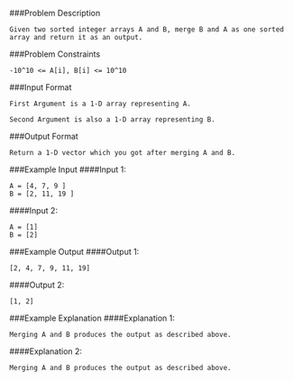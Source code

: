 ###Problem Description
```
Given two sorted integer arrays A and B, merge B and A as one sorted array and return it as an output.
```


###Problem Constraints
```
-10^10 <= A[i], B[i] <= 10^10
```


###Input Format
```
First Argument is a 1-D array representing A.

Second Argument is also a 1-D array representing B.
```


###Output Format
```
Return a 1-D vector which you got after merging A and B.
```



###Example Input
####Input 1:

```
A = [4, 7, 9 ]
B = [2, 11, 19 ]
```
####Input 2:

```
A = [1]
B = [2]
```

###Example Output
####Output 1:

```
[2, 4, 7, 9, 11, 19]
```
####Output 2:

```
[1, 2]
```


###Example Explanation
####Explanation 1:

```
Merging A and B produces the output as described above.
```
####Explanation 2:

```
Merging A and B produces the output as described above.
```